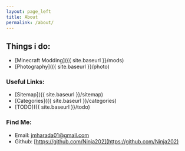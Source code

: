 ```yaml
---
layout: page_left
title: About
permalink: /about/
---
```


## Things i do:
* [Minecraft Modding]({{ site.baseurl }}/mods)
* [Photography]({{ site.baseurl }}/photo)

### Useful Links:
* [Sitemap]({{ site.baseurl }}/sitemap)
* [Categories]({{ site.baseurl }}/categories)
* [TODO]({{ site.baseurl }}/todo)

### Find Me:
* Email: [jmharada01@gmail.com](mailto:jmharada01@gmail.com)
* Github: [https://github.com/Ninja202](https://github.com/Ninja202)